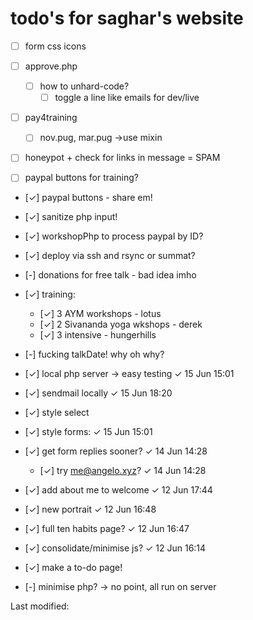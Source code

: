 # todo's for saghar's website

  * [ ] form css icons
  * [ ] approve.php
    * [ ] how to unhard-code?
      * [ ] toggle a line like emails for dev/live
  * [ ] pay4training
    * [ ] nov.pug, mar.pug →use mixin
  * [ ] honeypot + check for links in message = SPAM
  * [ ] paypal buttons for training?



  * [✓] paypal buttons - share em!
  * [✓] sanitize php input!
  * [✓] workshopPhp to process paypal by ID?

  * [✓] deploy via ssh and rsync or summat?
  * [-] donations for free talk - bad idea imho

  * [✓] training:
    * [✓] 3 AYM workshops - lotus
    * [✓] 2 Sivananda yoga wkshops - derek
    * [✓] 3 intensive - hungerhills


  * [-] fucking talkDate! why oh why?
  * [✓] local php server → easy testing ✓ 15 Jun 15:01
  * [✓] sendmail locally ✓ 15 Jun 18:20
  * [✓] style select
  * [✓] style forms: ✓ 15 Jun 15:01
  * [✓] get form replies sooner? ✓ 14 Jun 14:28
    * [✓] try me@angelo.xyz? ✓ 14 Jun 14:28
  * [✓] add about me to welcome ✓ 12 Jun 17:44
  * [✓] new portrait ✓ 12 Jun 16:48
  * [✓] full ten habits page? ✓ 12 Jun 16:47
  * [✓] consolidate/minimise js? ✓ 12 Jun 16:14
  * [✓] make a to-do page!
  * [-] minimise php? → no point, all run on server


Last modified:
